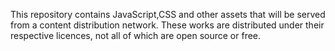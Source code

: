 This repository contains JavaScript,CSS and other assets that will be served from a content distribution network. These works are distributed under their respective licences, not all of which are open source or free.